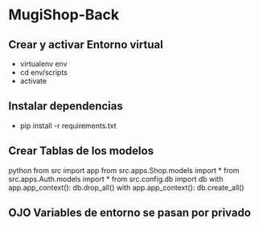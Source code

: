 # MugiShop-Back

## Crear y activar Entorno virtual
+ virtualenv env
+ cd env/scripts
+ activate

## Instalar dependencias 
+ pip install -r requirements.txt

## Crear Tablas de los modelos
python
from src import app
from src.apps.Shop.models import *
from src.apps.Auth.models import *
from src.config.db import db
with app.app_context(): db.drop_all()
with app.app_context(): db.create_all()


## OJO Variables de entorno se pasan por privado
